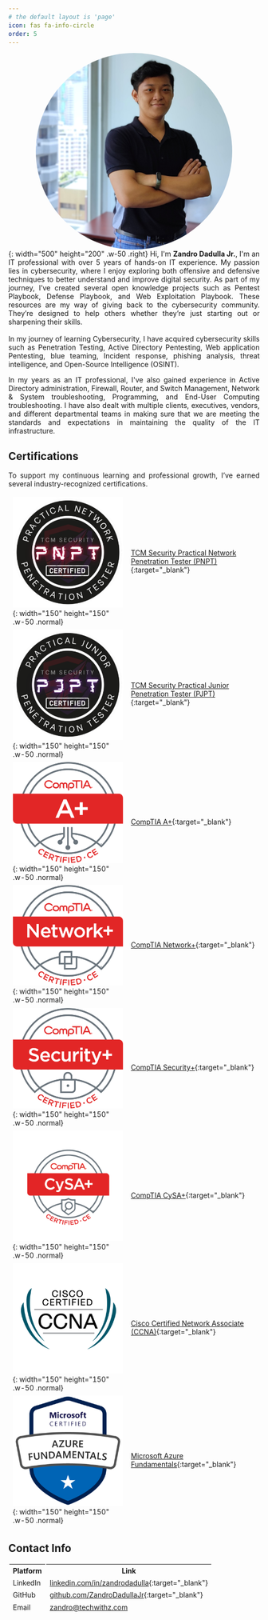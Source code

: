 ```yaml
---
# the default layout is 'page'
icon: fas fa-info-circle
order: 5
---
```



![Desktop View](/assets/img/about/zandro-dadulla.jpg){: width="500" height="200" .w-50 .right}
Hi, I'm **Zandro Dadulla Jr.**, I'm an IT professional with over 5 years of hands-on IT experience. My passion lies in cybersecurity, where I enjoy exploring both offensive and defensive techniques to better understand and improve digital security. As part of my journey, I’ve created several open knowledge projects such as Pentest Playbook, Defense Playbook, and Web Exploitation Playbook. These resources are my way of giving back to the cybersecurity community. They’re designed to help others whether they’re just starting out or sharpening their skills.
<br><br>
In my journey of learning Cybersecurity, I have acquired cybersecurity skills such as Penetration Testing, Active Directory Pentesting, Web application Pentesting, blue teaming, Incident response, phishing analysis, threat intelligence, and Open-Source Intelligence (OSINT). 

In my years as an IT professional, I've also gained experience in Active Directory administration, Firewall, Router, and Switch Management, Network & System troubleshooting, Programming, and End-User Computing troubleshooting. I have also dealt with multiple clients, executives, vendors, and different departmental teams in making sure that we are meeting the standards and expectations in maintaining the quality of the IT infrastructure.

## Certifications
To support my continuous learning and professional growth, I’ve earned several industry-recognized certifications.

<div class="special_table"></div>

|                                                                                             |                                                                                                                                                               |
| ------------------------------------------------------------------------------------------- | ------------------------------------------------------------------------------------------------------------------------------------------------------------- |
| ![PNPT](/assets/img/about/pnpt.png){: width="150" height="150" .w-50 .normal}               | [TCM Security Practical Network Penetration Tester (PNPT)](https://certified.tcm-sec.com/5ed9d5b7-f4c9-49c2-90e5-2b94a61d7876#acc.ncRKTO7Q){:target="_blank"} |
| ![PJPT](/assets/img/about/pjpt.png){: width="150" height="150" .w-50 .normal}               | [TCM Security Practical Junior Penetration Tester (PJPT)](https://certified.tcm-sec.com/1664366a-ed7c-4817-9182-e8a2d930dd03#acc.MbBKqvmG){:target="_blank"}  |
| ![A+](/assets/img/about/a-plus.png){: width="150" height="150" .w-50 .normal}               | [CompTIA A+](https://www.credly.com/badges/f2e2c135-4ac0-43e5-9b15-64373ff58980/public_url){:target="_blank"}                                                 |
| ![Network+](/assets/img/about/network-plus.png){: width="150" height="150" .w-50 .normal}   | [CompTIA Network+](https://www.credly.com/badges/08f0493b-0b6b-4c01-bea0-d360ec9257f1/public_url){:target="_blank"}                                           |
| ![Security+](/assets/img/about/security-plus.png){: width="150" height="150" .w-50 .normal} | [CompTIA Security+](https://www.credly.com/badges/ae6bff94-a1e4-4303-a7f5-b3fd8dba7f86/public_url){:target="_blank"}                                          |
| ![CySA+](/assets/img/about/cysa-plus.png){: width="150" height="150" .w-50 .normal}         | [CompTIA CySA+](https://www.credly.com/badges/fec350ba-0a80-40a1-82af-52a5794b991d/public_url){:target="_blank"}                                              |
| ![CCNA](/assets/img/about/ccna.png){: width="150" height="150" .w-50 .normal}               | [Cisco Certified Network Associate (CCNA)](https://www.credly.com/badges/221df830-5a34-4952-a493-22d8f7c9892c/public_url){:target="_blank"}                   |
| ![AZ-900](/assets/img/about/az-900.png){: width="150" height="150" .w-50 .normal}           | [Microsoft Azure Fundamentals](https://www.credly.com/badges/ba6a901c-ed46-490c-8c51-3204272149c8/public_url){:target="_blank"}                               |



## Contact Info

| Platform | Link                                                                                          |
| -------- | --------------------------------------------------------------------------------------------- |
| LinkedIn | [linkedin.com/in/zandrodadulla](https://www.linkedin.com/in/zandrodadulla/){:target="_blank"} |
| GitHub   | [github.com/ZandroDadullaJr](https://github.com/ZandroDadullaJr ){:target="_blank"}           |
| Email    | zandro@techwithz.com                                                                          |


<style>
p img {
  display: block;
  margin: 0 auto;
  border-radius: 80%;
  max-width: 78%;
}
p {
  text-align: justify;
}
table{
  border-collapse: separate;
}
/* Selects the first td of every row under the first table instace and it should be after the div with special_table class */
div.special_table + div table td:first-child {
  text-align: center;
  padding: .1rem 0rem !important;
}
</style>



